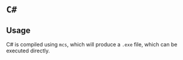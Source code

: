 # `C#`

## Usage

C# is compiled using `mcs`, which will produce a `.exe` file, which can be executed directly.
